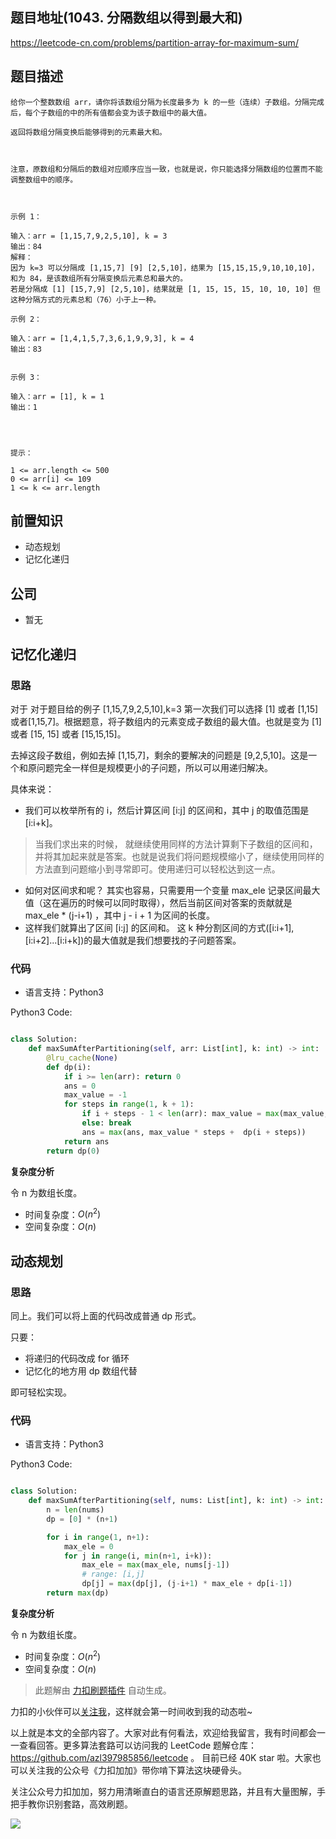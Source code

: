 ## 题目地址(1043. 分隔数组以得到最大和)

https://leetcode-cn.com/problems/partition-array-for-maximum-sum/

## 题目描述

```
给你一个整数数组 arr，请你将该数组分隔为长度最多为 k 的一些（连续）子数组。分隔完成后，每个子数组的中的所有值都会变为该子数组中的最大值。

返回将数组分隔变换后能够得到的元素最大和。

 

注意，原数组和分隔后的数组对应顺序应当一致，也就是说，你只能选择分隔数组的位置而不能调整数组中的顺序。

 

示例 1：

输入：arr = [1,15,7,9,2,5,10], k = 3
输出：84
解释：
因为 k=3 可以分隔成 [1,15,7] [9] [2,5,10]，结果为 [15,15,15,9,10,10,10]，和为 84，是该数组所有分隔变换后元素总和最大的。
若是分隔成 [1] [15,7,9] [2,5,10]，结果就是 [1, 15, 15, 15, 10, 10, 10] 但这种分隔方式的元素总和（76）小于上一种。

示例 2：

输入：arr = [1,4,1,5,7,3,6,1,9,9,3], k = 4
输出：83


示例 3：

输入：arr = [1], k = 1
输出：1


 

提示：

1 <= arr.length <= 500
0 <= arr[i] <= 109
1 <= k <= arr.length
```

## 前置知识

- 动态规划
- 记忆化递归

## 公司

- 暂无

## 记忆化递归

### 思路

对于 对于题目给的例子 [1,15,7,9,2,5,10],k=3 第一次我们可以选择 [1] 或者 [1,15] 或者[1,15,7]。根据题意，将子数组内的元素变成子数组的最大值。也就是变为 [1] 或者 [15, 15] 或者 [15,15,15]。

去掉这段子数组，例如去掉 [1,15,7]，剩余的要解决的问题是 [9,2,5,10]。这是一个和原问题完全一样但是规模更小的子问题，所以可以用递归解决。

具体来说：

- 我们可以枚举所有的 i，然后计算区间 [i:j] 的区间和，其中 j 的取值范围是 [i:i+k]。

> 当我们求出来的时候， 就继续使用同样的方法计算剩下子数组的区间和，并将其加起来就是答案。也就是说我们将问题规模缩小了，继续使用同样的方法直到问题缩小到寻常即可。使用递归可以轻松达到这一点。
- 如何对区间求和呢？ 其实也容易，只需要用一个变量 max_ele 记录区间最大值（这在遍历的时候可以同时取得），然后当前区间对答案的贡献就是 max_ele \* (j-i+1) ，其中 j - i + 1 为区间的长度。
- 这样我们就算出了区间 [i:j] 的区间和。 这 k 种分割区间的方式([i:i+1], [i:i+2]...[i:i+k])的最大值就是我们想要找的子问题答案。

### 代码

- 语言支持：Python3

Python3 Code:

```python

class Solution:
    def maxSumAfterPartitioning(self, arr: List[int], k: int) -> int:
        @lru_cache(None)
        def dp(i):
            if i >= len(arr): return 0
            ans = 0
            max_value = -1
            for steps in range(1, k + 1):
                if i + steps - 1 < len(arr): max_value = max(max_value, arr[i + steps - 1])
                else: break
                ans = max(ans, max_value * steps +  dp(i + steps))
            return ans
        return dp(0)

```

**复杂度分析**

令 n 为数组长度。

- 时间复杂度：$O(n^2)$
- 空间复杂度：$O(n)$

## 动态规划

### 思路

同上。我们可以将上面的代码改成普通 dp 形式。

只要：

- 将递归的代码改成 for 循环
- 记忆化的地方用 dp 数组代替

即可轻松实现。

### 代码

- 语言支持：Python3

Python3 Code:

```python

class Solution:
    def maxSumAfterPartitioning(self, nums: List[int], k: int) -> int:
        n = len(nums)
        dp = [0] * (n+1)

        for i in range(1, n+1):
            max_ele = 0
            for j in range(i, min(n+1, i+k)):
                max_ele = max(max_ele, nums[j-1])
                # range: [i,j]
                dp[j] = max(dp[j], (j-i+1) * max_ele + dp[i-1])
        return max(dp)

```

**复杂度分析**

令 n 为数组长度。

- 时间复杂度：$O(n^2)$
- 空间复杂度：$O(n)$

> 此题解由 [力扣刷题插件](https://leetcode-pp.github.io/leetcode-cheat/?tab=solution-template) 自动生成。

力扣的小伙伴可以[关注我](https://leetcode-cn.com/u/fe-lucifer/)，这样就会第一时间收到我的动态啦~

以上就是本文的全部内容了。大家对此有何看法，欢迎给我留言，我有时间都会一一查看回答。更多算法套路可以访问我的 LeetCode 题解仓库：https://github.com/azl397985856/leetcode 。 目前已经 40K star 啦。大家也可以关注我的公众号《力扣加加》带你啃下算法这块硬骨头。

关注公众号力扣加加，努力用清晰直白的语言还原解题思路，并且有大量图解，手把手教你识别套路，高效刷题。

![](https://p.ipic.vip/bx53fq.jpg)
